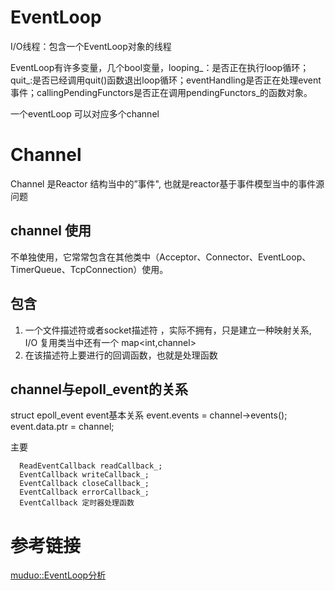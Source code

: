 # EventLoop 

I/O线程：包含一个EventLoop对象的线程

EventLoop有许多变量，几个bool变量，looping_：是否正在执行loop循环；quit_:是否已经调用quit()函数退出loop循环；eventHandling是否正在处理event事件；callingPendingFunctors是否正在调用pendingFunctors_的函数对象。

一个eventLoop 可以对应多个channel



# Channel 
Channel 是Reactor 结构当中的”事件", 也就是reactor基于事件模型当中的事件源问题

## channel 使用

不单独使用，它常常包含在其他类中（Acceptor、Connector、EventLoop、TimerQueue、TcpConnection）使用。

## 包含
1. 一个文件描述符或者socket描述符 ，实际不拥有，只是建立一种映射关系, I/O 复用类当中还有一个 map<int,channel> 
2. 在该描述符上要进行的回调函数，也就是处理函数

## channel与epoll_event的关系
struct epoll_event event基本关系
event.events = channel->events();
  event.data.ptr = channel;

主要
```
  ReadEventCallback readCallback_;
  EventCallback writeCallback_;
  EventCallback closeCallback_;
  EventCallback errorCallback_;
  EventCallback 定时器处理函数
```

# 参考链接
[muduo::EventLoop分析](https://blog.csdn.net/KangRoger/article/details/47266785)